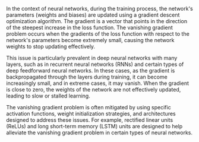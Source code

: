 In the context of neural networks, during the training process, the network's parameters (weights and biases) are updated using a gradient descent optimization algorithm. The gradient is a vector that points in the direction of the steepest increase in the loss function. The vanishing gradient problem occurs when the gradients of the loss function with respect to the network's parameters become extremely small, causing the network weights to stop updating effectively.

This issue is particularly prevalent in deep neural networks with many layers, such as in recurrent neural networks (RNNs) and certain types of deep feedforward neural networks. In these cases, as the gradient is backpropagated through the layers during training, it can become increasingly small, and in extreme cases, it may vanish. When the gradient is close to zero, the weights of the network are not effectively updated, leading to slow or stalled learning.

The vanishing gradient problem is often mitigated by using specific activation functions, weight initialization strategies, and architectures designed to address these issues. For example, rectified linear units (ReLUs) and long short-term memory (LSTM) units are designed to help alleviate the vanishing gradient problem in certain types of neural networks.